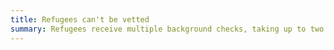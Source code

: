 ```yaml
---
title: Refugees can't be vetted
summary: Refugees receive multiple background checks, taking up to two years.
---
```

